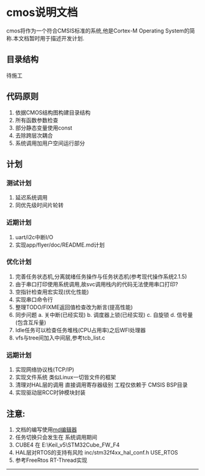 # cmos说明文档
cmos将作为一个符合CMSIS标准的系统,他是Cortex-M Operating System的简称.本文档暂时用于描述开发计划.

## 目录结构
待施工

## 代码原则
1. 依据CMOS结构图构建目录结构
2. 所有函数参数检查
3. 部分静态变量使用const
4. 去除跨层次耦合
5. 系统调用加用户空间运行部分

## 计划
### 测试计划
1. 延迟系统调用
2. 同优先级时间片轮转

### 近期计划
1. uart/i2c中断I/O
3. 实现app/flyer/doc/README.md计划

### 优化计划
1. 完善任务状态机,分离就绪任务操作与任务状态机(参考现代操作系统2.1.5)
2. 由于串口打印使用系统调用,故svc调用栈内的代码无法使用串口打印?
3. 空指针检查用宏实现(优化性能)
4. 实现串口命令行
5. 整理TODO/FIXME返回值检查改为断言(提高性能)
6. 同步问题
   a. 关中断(已经实现)
   b. 调度器上锁(已经实现)
   c. 自旋锁
   d. 信号量(包含互斥量)
8. Idle任务可以检查任务堆栈\(CPU占用率\)之后WFI处理器
9. vfs与tree间加入中间层,参考tcb\_list.c

### 远期计划
1. 实现网络协议栈(TCP/IP)
2. 实现文件系统 类似Linux一切皆文件的框架
3. 清理对HAL层的调用 直接调用寄存器级别 工程仅依赖于 CMSIS BSP目录
4. 实现驱动层RCC时钟模块封装

## 注意:
1. 文档的编写使用[md编辑器][1]
2. 任务切换只会发生在 系统调用期间
3. CUBE4 在 E:\Keil\_v5\STM32Cube\_FW\_F4
4. HAL层对RTOS的支持有风险 inc/stm32f4xx\_hal\_conf.h USE\_RTOS
5. 参考FreeRtos RT-Thread实现

---------

[1]: http://write.blog.csdn.net/mdeditor


